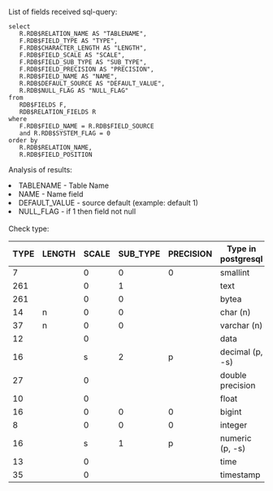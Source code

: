 List of fields received sql-query:
```
select 
   R.RDB$RELATION_NAME AS "TABLENAME", 
   F.RDB$FIELD_TYPE AS "TYPE", 
   F.RDB$CHARACTER_LENGTH AS "LENGTH",
   F.RDB$FIELD_SCALE AS "SCALE", 
   F.RDB$FIELD_SUB_TYPE AS "SUB_TYPE",
   F.RDB$FIELD_PRECISION AS "PRECISION", 
   R.RDB$FIELD_NAME AS "NAME",
   R.RDB$DEFAULT_SOURCE AS "DEFAULT_VALUE",
   R.RDB$NULL_FLAG AS "NULL_FLAG"                   
from 
   RDB$FIELDS F, 
   RDB$RELATION_FIELDS R 
where 
   F.RDB$FIELD_NAME = R.RDB$FIELD_SOURCE 
   and R.RDB$SYSTEM_FLAG = 0 
order by 
   R.RDB$RELATION_NAME, 
   R.RDB$FIELD_POSITION
```

Analysis of results:

<li> TABLENAME - Table Name<br>
<li> NAME - Name field<br>
<li> DEFAULT_VALUE - source default (example: default 1)<br>
<li> NULL_FLAG - if 1 then field not null<br>
<br>
Check type:<br>
<table><thead><th> TYPE </th><th> LENGTH </th><th> SCALE </th><th> SUB_TYPE </th><th> PRECISION </th><th> Type in postgresql </th></thead><tbody>
<tr><td> 7 </td><td>  </td><td> 0 </td><td> 0 </td><td> 0 </td><td> smallint </td></tr>
<tr><td> 261 </td><td>  </td><td> 0 </td><td> 1 </td><td>  </td><td> text </td></tr>
<tr><td> 261 </td><td>  </td><td> 0 </td><td> 0 </td><td>  </td><td> bytea </td></tr>
<tr><td> 14 </td><td> n </td><td> 0 </td><td> 0 </td><td>  </td><td> char (n) </td></tr>
<tr><td> 37 </td><td> n </td><td> 0 </td><td> 0 </td><td>  </td><td> varchar (n) </td></tr>
<tr><td> 12 </td><td>  </td><td> 0 </td><td>  </td><td>  </td><td> data </td></tr>
<tr><td> 16 </td><td>  </td><td> s </td><td> 2 </td><td> p </td><td> decimal (p, -s) </td></tr>
<tr><td> 27 </td><td>  </td><td> 0 </td><td>  </td><td>  </td><td> double precision </td></tr>
<tr><td> 10 </td><td>  </td><td> 0 </td><td>  </td><td>  </td><td> float </td></tr>
<tr><td> 16 </td><td>  </td><td> 0 </td><td> 0 </td><td> 0 </td><td> bigint </td></tr>
<tr><td> 8 </td><td>  </td><td> 0 </td><td> 0 </td><td> 0 </td><td> integer </td></tr>
<tr><td> 16 </td><td>  </td><td> s </td><td> 1 </td><td> p </td><td> numeric (p, -s) </td></tr>
<tr><td> 13 </td><td>  </td><td> 0 </td><td>  </td><td>  </td><td> time </td></tr>
<tr><td> 35 </td><td>  </td><td> 0 </td><td>  </td><td>  </td><td> timestamp </td></tr>
